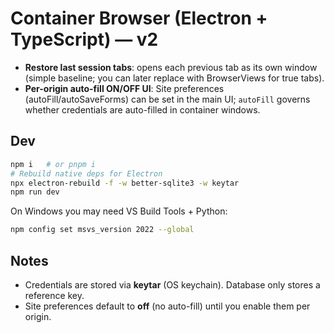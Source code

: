 # Container Browser (Electron + TypeScript) — v2
- **Restore last session tabs**: opens each previous tab as its own window (simple baseline; you can later replace with BrowserViews for true tabs).
- **Per-origin auto-fill ON/OFF UI**: Site preferences (autoFill/autoSaveForms) can be set in the main UI; `autoFill` governs whether credentials are auto-filled in container windows.

## Dev
```bash
npm i   # or pnpm i
# Rebuild native deps for Electron
npx electron-rebuild -f -w better-sqlite3 -w keytar
npm run dev
```
On Windows you may need VS Build Tools + Python:
```bash
npm config set msvs_version 2022 --global
```

## Notes
- Credentials are stored via **keytar** (OS keychain). Database only stores a reference key.
- Site preferences default to **off** (no auto-fill) until you enable them per origin.
